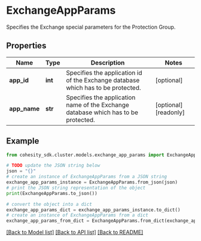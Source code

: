 # ExchangeAppParams

Specifies the Exchange special parameters for the Protection Group.

## Properties

Name | Type | Description | Notes
------------ | ------------- | ------------- | -------------
**app_id** | **int** | Specifies the application id of the Exchange database which has to be protected. | [optional] 
**app_name** | **str** | Specifies the application name of the Exchange database which has to be protected. | [optional] [readonly] 

## Example

```python
from cohesity_sdk.cluster.models.exchange_app_params import ExchangeAppParams

# TODO update the JSON string below
json = "{}"
# create an instance of ExchangeAppParams from a JSON string
exchange_app_params_instance = ExchangeAppParams.from_json(json)
# print the JSON string representation of the object
print(ExchangeAppParams.to_json())

# convert the object into a dict
exchange_app_params_dict = exchange_app_params_instance.to_dict()
# create an instance of ExchangeAppParams from a dict
exchange_app_params_from_dict = ExchangeAppParams.from_dict(exchange_app_params_dict)
```
[[Back to Model list]](../README.md#documentation-for-models) [[Back to API list]](../README.md#documentation-for-api-endpoints) [[Back to README]](../README.md)



